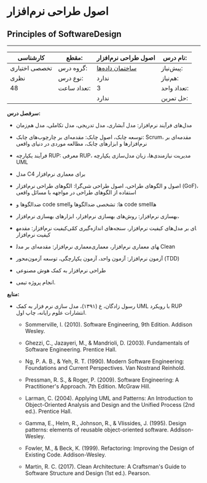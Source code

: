 # اصول طراحی نرم‌افزار
## Principles of SoftwareDesign
_______________________________________________________________________________
| کارشناسی      | مقطع:       | اصول طراحی نرم‌افزار                               | نام درس:    |
| ------------- | ----------- | -------------------------------------------------- | ----------- |
| تخصصی اختیاری | گروه درس:   | [ساختمان داده‌ها](../mandatory/Data-Structures.md) | پیش‌نیاز:   |
| نظری          | نوع درس:    | ندارد                                              | هم‌نیاز:    |
| 48            | تعداد ساعت: | 3                                                  | تعداد واحد: |
|               |             |  ندارد                                             | حل تمرین:   |

**سرفصل درس:**


- مدل‌های فرآیند نرم‌افزار: مدل آبشاری، مدل تدریجی،‌ مدل تکاملی، مدل هم‌زمان

- توسعه چابک، اصول چابک:‌ مقدمه‌ای بر چارچوب‌های چابک: Scrum،‌ مقدمه‌ای بر نرم‌افزارها و ابزارهای چابک، مطالعه موردی در دنیای واقعی

- فرآیند یکپارچه RUP: معرفی RUP، مدیریت نیازمندی‌ها، زبان مدل‌سازی یکپارچه UML 

- مدل C4 برای معماری نرم‌افزار

- اصول و الگوهای طراحی، اصول طراحی شی‌گرا: الگوهای طراحی نرم‌افزار (GoF)، استفاده از الگوهای طراحی در مواجهه با مسائل واقعی

- ضدالگوها و code smellها: تشخصی ضدالگوها و code smellها

- بهسازی نرم‌افزار: روش‌های بهسازی نرم‌افزار، ابزارهای بهسازی نرم‌افزار، 

- کیفیت نرم‌افزار: مقدمه‎ای بر مدل‌های کیفیت نرم‌افزار، سنجه‌های اندازه‌گیری کمّی کیفیت نرم‌افزار

- معماری نرم‌افزار: مقدمه‌ای بر مدل‎های معماری نرم‌افزار، معماری Clean

- آزمون نرم‌افزار: آزمون واحد، آزمون یکپارچگی، توسعه آزمون‌محور (TDD)

- طراحی نرم‌افزار به کمک هوش مصنوعی

- انجام پروژه تیمی.


**منابع:**


- رسول زادگان، ع (۱۳۹۱)، مدل سازی نرم فزار به کمک UML با رویکرد RUP انتشارات علوم رایانه، چاپ اول.

  - Sommerville, I. (2010). Software Engineering, 9th Edition. Addison Wesley.

  - Ghezzi, C., Jazayeri, M., & Mandrioli, D. (2003). Fundamentals of Software Engineering. Prentice Hall.

  - Ng, P. A. B., & Yeh, R. T. (1990). Modern Software Engineering: Foundations and Current Perspectives. Van Nostrand Reinhold.

  - Pressman, R. S., & Roger, P. (2009). Software Engineering: A Practitioner's Approach. 7th Edition. McGraw Hill.

  - Larman, C. (2004). Applying UML and Patterns: An Introduction to Object-Oriented Analysis and Design and the Unified Process (2nd ed.). Prentice Hall.

  - Gamma, E., Helm, R., Johnson, R., & Vlissides, J. (1995). Design patterns: elements of reusable object-oriented software. Addison-Wesley.

  - Fowler, M., & Beck, K. (1999). Refactoring: Improving the Design of Existing Code. Addison-Wesley.

  - Martin, R. C. (2017). Clean Architecture: A Craftsman's Guide to Software Structure and Design (1st ed.). Pearson.

  